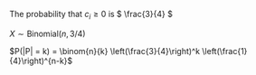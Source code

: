 The probability that $c_i \geq 0$ is $ \frac{3}{4} $

$X \sim \text{Binomial}(n,3/4)$ <br>

$P(|P| = k) = \binom{n}{k} \left(\frac{3}{4}\right)^k \left(\frac{1}{4}\right)^{n-k}$
